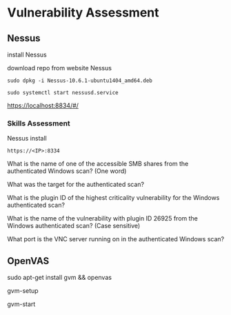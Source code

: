 # Vulnerability Assessment

## Nessus

install Nessus

download repo from website Nessus

`sudo dpkg -i Nessus-10.6.1-ubuntu1404_amd64.deb`

`sudo systemctl start nessusd.service`

[https://localhost:8834/#/](https://localhost:8834/#/)

### Skills Assessment

Nessus install

`https://<IP>:8334`



What is the name of one of the accessible SMB shares from the authenticated Windows scan? (One word)





What was the target for the authenticated scan?





What is the plugin ID of the highest criticality vulnerability for the Windows authenticated scan?





What is the name of the vulnerability with plugin ID 26925 from the Windows authenticated scan? (Case sensitive)





What port is the VNC server running on in the authenticated Windows scan?





## OpenVAS

sudo apt-get install gvm && openvas

gvm-setup

gvm-start
